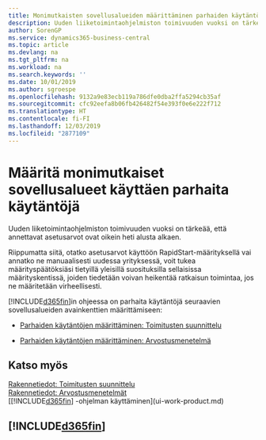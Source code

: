 ```yaml
---
title: Monimutkaisten sovellusalueiden määrittäminen parhaiden käytäntöjen avulla | Microsoft Docs
description: Uuden liiketoimintaohjelmiston toimivuuden vuoksi on tärkeää, että annettavat asetusarvot ovat oikein heti alusta alkaen.
author: SorenGP
ms.service: dynamics365-business-central
ms.topic: article
ms.devlang: na
ms.tgt_pltfrm: na
ms.workload: na
ms.search.keywords: ''
ms.date: 10/01/2019
ms.author: sgroespe
ms.openlocfilehash: 9132a9e83ecb119a786dfe0dba2ffa5294cb35af
ms.sourcegitcommit: cfc92eefa8b06fb426482f54e393f0e6e222f712
ms.translationtype: HT
ms.contentlocale: fi-FI
ms.lasthandoff: 12/03/2019
ms.locfileid: "2877109"
---
```

# <a name="set-up-complex-application-areas-using-best-practices"></a>Määritä monimutkaiset sovellusalueet käyttäen parhaita käytäntöjä
Uuden liiketoimintaohjelmiston toimivuuden vuoksi on tärkeää, että annettavat asetusarvot ovat oikein heti alusta alkaen.  

 Riippumatta siitä, otatko asetusarvot käyttöön RapidStart-määrityksellä vai annatko ne manuaalisesti uudessa yrityksessä, voit tukea määrityspäätöksiäsi tietyillä yleisillä suosituksilla sellaisissa määrityskentissä, joiden tiedetään voivan heikentää ratkaisun toimintaa, jos ne määritetään virheellisesti.  

 [!INCLUDE[d365fin](includes/d365fin_md.md)]in ohjeessa on parhaita käytäntöjä seuraavien sovellusalueiden avainkenttien määrittämiseen:  

-   [Parhaiden käytäntöjen määrittäminen: Toimitusten suunnittelu](setup-best-practices-supply-planning.md)  

-   [Parhaiden käytäntöjen määrittäminen: Arvostusmenetelmä](setup-best-practices-costing-method.md)  

## <a name="see-also"></a>Katso myös  
[Rakennetiedot: Toimitusten suunnittelu](design-details-supply-planning.md)   
[Rakennetiedot: Arvostusmenetelmät](design-details-costing-methods.md)  
[[!INCLUDE[d365fin](includes/d365fin_md.md)] -ohjelman käyttäminen](ui-work-product.md)

## [!INCLUDE[d365fin](includes/free_trial_md.md)]  
 
